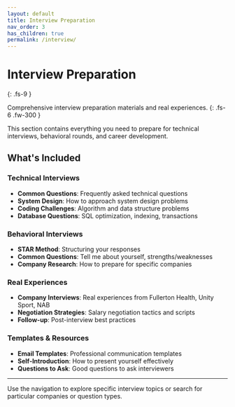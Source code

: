 ```yaml
---
layout: default
title: Interview Preparation
nav_order: 3
has_children: true
permalink: /interview/
---
```


# Interview Preparation
{: .fs-9 }

Comprehensive interview preparation materials and real experiences.
{: .fs-6 .fw-300 }

This section contains everything you need to prepare for technical interviews, behavioral rounds, and career development.

## What's Included

### Technical Interviews
- **Common Questions**: Frequently asked technical questions
- **System Design**: How to approach system design problems
- **Coding Challenges**: Algorithm and data structure problems
- **Database Questions**: SQL optimization, indexing, transactions

### Behavioral Interviews
- **STAR Method**: Structuring your responses
- **Common Questions**: Tell me about yourself, strengths/weaknesses
- **Company Research**: How to prepare for specific companies

### Real Experiences
- **Company Interviews**: Real experiences from Fullerton Health, Unity Sport, NAB
- **Negotiation Strategies**: Salary negotiation tactics and scripts
- **Follow-up**: Post-interview best practices

### Templates & Resources
- **Email Templates**: Professional communication templates
- **Self-Introduction**: How to present yourself effectively
- **Questions to Ask**: Good questions to ask interviewers

---

Use the navigation to explore specific interview topics or search for particular companies or question types.

